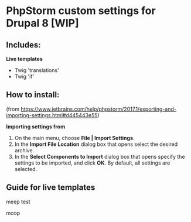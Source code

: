 # PhpStorm custom settings for Drupal 8 [WIP]
## Includes:

**Live templates**
  - Twig 'translations'
  - Twig 'if'



## How to install:
(from https://www.jetbrains.com/help/phpstorm/2017.1/exporting-and-importing-settings.html#d445443e55)

**Importing settings from**

1. On the main menu, choose **File | Import Settings**.
2. In the **Import File Location** dialog box that opens select the desired archive.
3. In the **Select Components to Import** dialog box that opens specify the settings to be imported, and click **OK**. By default, all settings are selected.

## Guide for live templates

meep test

moop
